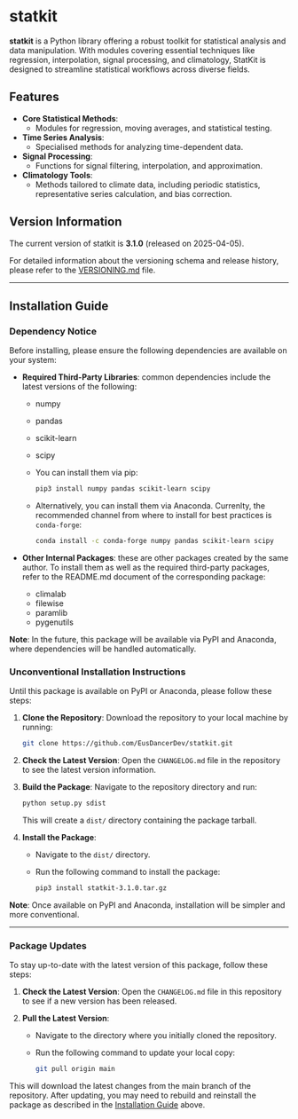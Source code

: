 # statkit

**statkit** is a Python library offering a robust toolkit for statistical analysis and data manipulation. With modules covering essential techniques like regression, interpolation, signal processing, and climatology, StatKit is designed to streamline statistical workflows across diverse fields.

## Features

- **Core Statistical Methods**:
  - Modules for regression, moving averages, and statistical testing.
- **Time Series Analysis**:
  - Specialised methods for analyzing time-dependent data.
- **Signal Processing**:
  - Functions for signal filtering, interpolation, and approximation.
- **Climatology Tools**:
  - Methods tailored to climate data, including periodic statistics, representative series calculation, and bias correction.

## Version Information

The current version of statkit is **3.1.0** (released on 2025-04-05).

For detailed information about the versioning schema and release history, please refer to the [VERSIONING.md](VERSIONING.md) file.

---

## Installation Guide

### Dependency Notice

Before installing, please ensure the following dependencies are available on your system:

- **Required Third-Party Libraries**: common dependencies include the latest versions of the following:
  - numpy
  - pandas
  - scikit-learn
  - scipy

  - You can install them via pip:

    ```bash
    pip3 install numpy pandas scikit-learn scipy
    ```

  - Alternatively, you can install them via Anaconda. Currenlty, the recommended channel from where to install for best practices is `conda-forge`:

    ```bash
    conda install -c conda-forge numpy pandas scikit-learn scipy
    ```

- **Other Internal Packages**: these are other packages created by the same author. To install them as well as the required third-party packages, refer to the README.md document of the corresponding package:
  - climalab
  - filewise
  - paramlib
  - pygenutils

**Note**: In the future, this package will be available via PyPI and Anaconda, where dependencies will be handled automatically.

### Unconventional Installation Instructions

Until this package is available on PyPI or Anaconda, please follow these steps:

1. **Clone the Repository**: Download the repository to your local machine by running:

   ```bash
   git clone https://github.com/EusDancerDev/statkit.git
   ```

2. **Check the Latest Version**: Open the `CHANGELOG.md` file in the repository to see the latest version information.

3. **Build the Package**: Navigate to the repository directory and run:

   ```bash
   python setup.py sdist
   ```

   This will create a `dist/` directory containing the package tarball.

4. **Install the Package**:
   - Navigate to the `dist/` directory.
   - Run the following command to install the package:

     ```bash
     pip3 install statkit-3.1.0.tar.gz
     ```

**Note**: Once available on PyPI and Anaconda, installation will be simpler and more conventional.

---

### Package Updates

To stay up-to-date with the latest version of this package, follow these steps:

1. **Check the Latest Version**: Open the `CHANGELOG.md` file in this repository to see if a new version has been released.

2. **Pull the Latest Version**:
   - Navigate to the directory where you initially cloned the repository.
   - Run the following command to update your local copy:

     ```bash
     git pull origin main
     ```

This will download the latest changes from the main branch of the repository. After updating, you may need to rebuild and reinstall the package as described in the [Installation Guide](#installation-guide) above.
